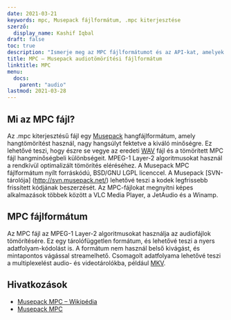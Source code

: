 ```yaml
---
date: 2021-03-21
keywords: mpc, Musepack fájlformátum, .mpc kiterjesztése
szerző:
  display_name: Kashif Iqbal
draft: false
toc: true
description: "Ismerje meg az MPC fájlformátumot és az API-kat, amelyek MPC fájlokat hozhatnak létre és nyithatnak meg."
title: MPC – Musepack audiotömörítési fájlformátum
linktitle: MPC
menu:
  docs:
    parent: "audio"
lastmod: 2021-03-28
---
```


## Mi az MPC fájl?

Az .mpc kiterjesztésű fájl egy [Musepack](https://musepack.net/) hangfájlformátum, amely hangtömörítést használ, nagy hangsúlyt fektetve a kiváló minőségre. Ez lehetővé teszi, hogy észre se vegye az eredeti [WAV](/hu/audio/wav/) fájl és a tömörített MPC fájl hangminőségbeli különbségeit. MPEG-1 Layer-2 algoritmusokat használ a rendkívül optimalizált tömörítés eléréséhez. A Musepack MPC fájlformátum nyílt forráskódú, BSD/GNU LGPL licenccel. A Musepack [SVN-tárolója] (http://svn.musepack.net/) lehetővé teszi a kodek legfrissebb frissített kódjának beszerzését. Az MPC-fájlokat megnyitni képes alkalmazások többek között a VLC Media Player, a JetAudio és a Winamp.

## MPC fájlformátum

Az MPC fájl az MPEG-1 Layer-2 algoritmusokat használja az audiofájlok tömörítésére. Ez egy tárolófüggetlen formátum, és lehetővé teszi a nyers adatfolyam-kódolást is. A formátum nem használ belső kivágást, és mintapontos vágással streamelhető. Csomagolt adatfolyama lehetővé teszi a multiplexelést audio- és videotárolókba, például [MKV](/hu/video/mkv/).

## Hivatkozások

* [Musepack MPC – Wikipédia](https://en.wikipedia.org/wiki/Musepack)
* [Musepack MPC](https://musepack.net/)

